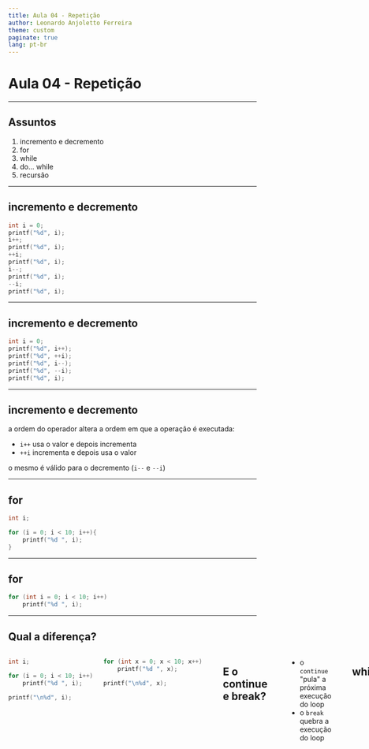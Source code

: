 ```yaml
---
title: Aula 04 - Repetição
author: Leonardo Anjoletto Ferreira
theme: custom
paginate: true
lang: pt-br
---
```


# Aula 04 - Repetição

---

## Assuntos
1. incremento e decremento
2. for
3. while
4. do... while
5. recursão

---

## incremento e decremento
```c
int i = 0;
printf("%d", i);
i++;
printf("%d", i);
++i;
printf("%d", i);
i--;
printf("%d", i);
--i;
printf("%d", i);
```
---

## incremento e decremento
```c
int i = 0;
printf("%d", i++);
printf("%d", ++i);
printf("%d", i--);
printf("%d", --i);
printf("%d", i);
```

---

## incremento e decremento

a ordem do operador altera a ordem em que a operação é executada:
- `i++` usa o valor e depois incrementa
- `++i` incrementa e depois usa o valor

o mesmo é válido para o decremento (`i--` e `--i`)

---

## for


```c
int i;

for (i = 0; i < 10; i++){
    printf("%d ", i);
}
```

---

## for

```c
for (int i = 0; i < 10; i++)
    printf("%d ", i);
```

---

## Qual a diferença?

<div class="columns">

<div>

```c
int i;

for (i = 0; i < 10; i++)
    printf("%d ", i);

printf("\n%d", i);
```

</div>
<div>

```c
for (int x = 0; x < 10; x++)
    printf("%d ", x);

printf("\n%d", x);
```

</div>

---

## E o continue e break?
```c
for (int i = 0; i < 10; i++){

    if (i % 2 == 0)
        continue;
    else if (i >= 8)
        break;

    printf("%d ", i);
}
```
* o `continue` "pula" a próxima execução do loop
* o `break` quebra a execução do loop

---

## while
```c
int i = 0;
while (i < 10) {
    printf("%d ", i);
    i++;
}
```

---

## while e for
```c
int i = 0;
while (i < 10) {
    printf("%d ", i);
    i++;
}
```

```c
int i;
for (i = 0; i < 10; i++)
    printf("%d ", i);
```

---

## do... while

```c
int i = 0;
do {
    printf("%d ", i++);
} while (i < 10);
```

usado quando queremos garantir que o loop será executado pelo menos uma vez

---

## do...while vs while

```c
int i = 0;
while (i < 10 && i > 0) {
    printf("%d ", i++);
}
```

```c
int i = 0;
do {
    printf("%d ", i++);
} while (i < 10 && i> 0);
```

---

# Recursão

Para entender recursão, primeiro você precisa entender recursão

---

## Recursão

A recursão acontece quando uma função faz uma chamada para ela mesma.

```c
int f(int i){
    if(i <= 1)
        return 1;
    else
        return f(i-1) + i;
}
```

---

## Cuidados

Para usar recursão sem grandes problemas, temos que tomas alguns cuidados:
1. Toda função recursiva tem que ter um critério de parada
2. O termo genérico tem que ser atualizado

Se não tivermos esses dois pontos, podemos ter um loop infinito

---

## Cuidados

```c
int f(int i){
    if(i <= 1) // critério de parada
        return 1;
    else // chamada recursiva com valor atualizado
        return f(i-1) + i;
}
```

---

## Problemas

Para cada chamada recursiva antes de critério de parada, o programa aloca memória para a chamada da próxima função. Portando, uma função recursiva pode gastar mais memória do que uma função que usa laço de repetição.

---

## Por que usar recursividade

- Em alguns casos, a recursão deixa o código mais simples e mais fácil de manter

- Em algumas linguagens, não existe a opção de laço de repetição e temos que usar recursão

---

## Fatorial: exemplo clássico

```c
#include <stdio.h>
int fact(int n){
    if(n <= 1) // critério de parada
        return 1;
    else // chamada recursiva com atualização do valor
        return fact(n-1) * n;
}
int main(){
    int i = 10;
    int x = fact(i);
    printf("%d %d\n", i, x);
}
```

---

## Exemplo da soma

```c
// laço de repetição
int soma = 0;
for(int i=1; i<n+1; i++)
    soma += i;
```

```c
// recursividade
int soma(int n){
    if (n == 0)
        return 0;
    else
        return soma(n-1) + n;
}
```
